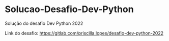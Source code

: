 # Solucao-Desafio-Dev-Python
Solução do desafio Dev Python 2022

Link do desafio: https://gitlab.com/priscilla.lopes/desafio-dev-python-2022
